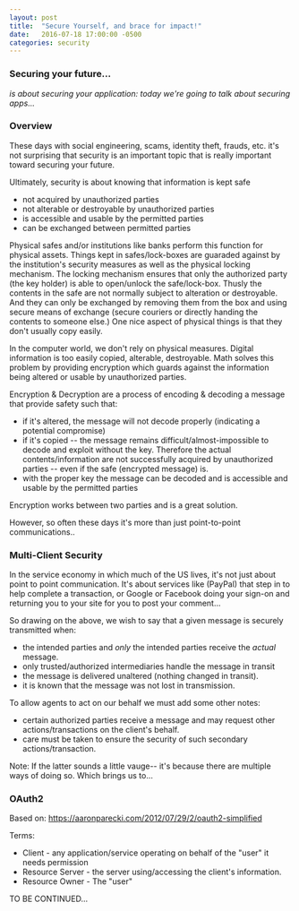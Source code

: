 ```yaml
---
layout: post
title:  "Secure Yourself, and brace for impact!"
date:   2016-07-18 17:00:00 -0500
categories: security
---
```


### Securing your future...
_is about securing your application:
today we're going to talk about securing apps..._


### Overview

These days with social engineering, scams, identity theft, frauds, etc.
it's not surprising that security is an important topic that is really
important toward securing your future.

Ultimately, security is about knowing that information is kept safe

  - not acquired by unauthorized parties
  - not alterable or destroyable by unauthorized parties
  - is accessible and usable by the permitted parties
  - can be exchanged between permitted parties

Physical safes and/or institutions like banks perform this function for
physical assets.  Things kept in safes/lock-boxes are guaraded against by the
institution's security measures as well as the physical locking mechanism.
The locking mechanism ensures that only the authorized party (the key holder)
is able to open/unlock the safe/lock-box.   Thusly the contents in the safe
are not normally subject to alteration or destroyable.   And they can only
be exchanged by removing them from the box and using secure means of 
exchange (secure couriers or directly handing the contents to someone else.)
One nice aspect of physical things is that they don't usually copy easily.

In the computer world, we don't rely on physical measures.  Digital information
is too easily copied, alterable, destroyable.  Math solves this problem by
providing encryption which guards against the information being altered
or usable by unauthorized parties. 

Encryption & Decryption are a process of encoding & decoding a message that
provide safety such that:

- if it's altered, the message will not decode properly (indicating a potential compromise)
- if it's copied -- the message remains difficult/almost-impossible to decode and exploit
		without the key.  Therefore the actual contents/information are not successfully 
		acquired by unauthorized parties -- even if the safe (encrypted message) is.
- with the proper key the message can be decoded and 
	is accessible and usable by the permitted parties

Encryption works between two parties and is a great solution.

However, so often these days it's more than just point-to-point communications..

### Multi-Client Security

In the service economy in which much of the US lives, it's not just about
point to point communication.   It's about services like (PayPal) that step in to help
complete a transaction, or Google or Facebook doing your sign-on and returning you
to your site for you to post your comment...   

So drawing on the above, we wish to say that a given message is securely transmitted when:

-  the intended parties and _only_ the intended parties receive the _actual_ message.
-  only trusted/authorized intermediaries handle the message in transit
-  the message is delivered unaltered (nothing changed in transit).
-  it is known that the message was not lost in transmission.

To allow agents to act on our behalf we must add some other notes:
-  certain authorized parties receive a message and may 
	request other actions/transactions on the client's behalf.
-  care must be taken to ensure the security of such secondary
	actions/transaction.

Note:  If the latter sounds a little vauge-- it's because there
are multiple ways of doing so.  Which brings us to...



### OAuth2 

Based on:  https://aaronparecki.com/2012/07/29/2/oauth2-simplified

Terms:

 - Client - any application/service operating on behalf of the "user"
			 it needs permission
 - Resource Server - the server using/accessing the client's information.
 - Resource Owner -  The "user"


TO BE CONTINUED...

